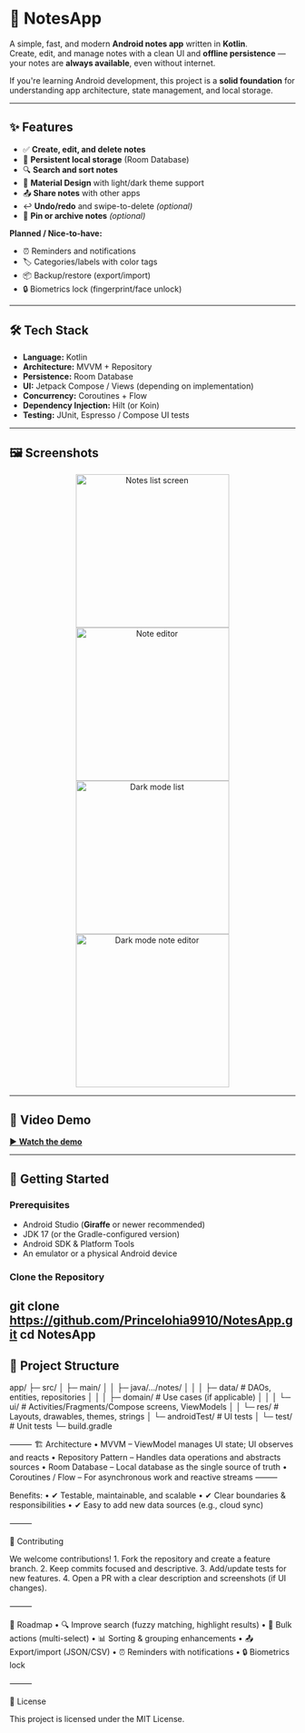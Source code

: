 # 📒 NotesApp

A simple, fast, and modern **Android notes app** written in **Kotlin**.  
Create, edit, and manage notes with a clean UI and **offline persistence** — your notes are **always available**, even without internet.

If you're learning Android development, this project is a **solid foundation** for understanding app architecture, state management, and local storage.

---

## ✨ Features

- ✅ **Create, edit, and delete notes**  
- 💾 **Persistent local storage** (Room Database)  
- 🔍 **Search and sort notes**  
- 🎨 **Material Design** with light/dark theme support  
- 📤 **Share notes** with other apps  
- ↩️ **Undo/redo** and swipe-to-delete *(optional)*  
- 📌 **Pin or archive notes** *(optional)*  

**Planned / Nice-to-have:**
- ⏰ Reminders and notifications  
- 🏷 Categories/labels with color tags  
- 📦 Backup/restore (export/import)  
- 🔒 Biometrics lock (fingerprint/face unlock)  

---

## 🛠 Tech Stack

- **Language:** Kotlin  
- **Architecture:** MVVM + Repository  
- **Persistence:** Room Database  
- **UI:** Jetpack Compose / Views (depending on implementation)  
- **Concurrency:** Coroutines + Flow  
- **Dependency Injection:** Hilt (or Koin)  
- **Testing:** JUnit, Espresso / Compose UI tests  

---

## 🖼 Screenshots

<div align="center">
  <img src="https://github.com/user-attachments/assets/d2e26964-603a-4786-b0ed-2383a2f7567a" alt="Notes list screen" width="270" />
  <img src="https://github.com/user-attachments/assets/4529770d-9a8b-4f49-82bb-585500387431" alt="Note editor" width="270" />
  <img src="https://github.com/user-attachments/assets/5cc1c169-3f31-4751-822c-c93c48507074" alt="Dark mode list" width="270" />
  <img src="https://github.com/user-attachments/assets/fbb20d8b-c5b6-4b00-a741-fbaa2485ec62" alt="Dark mode note editor" width="270" />
</div>

---

## 🎥 Video Demo

[▶ **Watch the demo**](https://drive.google.com/file/d/1Ad54V3v3BkWu_gROzYIL0VeaNKQ9uQGp/view?usp=sharing)

---

## 🚀 Getting Started

### Prerequisites
- Android Studio (**Giraffe** or newer recommended)  
- JDK 17 (or the Gradle-configured version)  
- Android SDK & Platform Tools  
- An emulator or a physical Android device  

### Clone the Repository

git clone https://github.com/Princelohia9910/NotesApp.git
cd NotesApp
--

## 📂 Project Structure
app/
 ├─ src/
 │   ├─ main/
 │   │  ├─ java/.../notes/
 │   │  │   ├─ data/        # DAOs, entities, repositories
 │   │  │   ├─ domain/      # Use cases (if applicable)
 │   │  │   └─ ui/          # Activities/Fragments/Compose screens, ViewModels
 │   │  └─ res/             # Layouts, drawables, themes, strings
 │   └─ androidTest/        # UI tests
 │   └─ test/               # Unit tests
 └─ build.gradle

⸻
 🏗 Architecture
	•	MVVM – ViewModel manages UI state; UI observes and reacts
	•	Repository Pattern – Handles data operations and abstracts sources
	•	Room Database – Local database as the single source of truth
	•	Coroutines / Flow – For asynchronous work and reactive streams
 ⸻

Benefits:
	•	✔ Testable, maintainable, and scalable
	•	✔ Clear boundaries & responsibilities
	•	✔ Easy to add new data sources (e.g., cloud sync)

⸻

🤝 Contributing

We welcome contributions!
	1.	Fork the repository and create a feature branch.
	2.	Keep commits focused and descriptive.
	3.	Add/update tests for new features.
	4.	Open a PR with a clear description and screenshots (if UI changes).

⸻

📅 Roadmap
	•	🔍 Improve search (fuzzy matching, highlight results)
	•	📑 Bulk actions (multi-select)
	•	📊 Sorting & grouping enhancements
	•	📤 Export/import (JSON/CSV)
	•	⏰ Reminders with notifications
	•	🔒 Biometrics lock

⸻

📜 License

This project is licensed under the MIT License.
